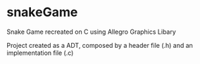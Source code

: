 # snakeGame
Snake Game recreated on C using Allegro Graphics Libary

Project created as a ADT, composed by a header file (.h) and an implementation file (.c)
